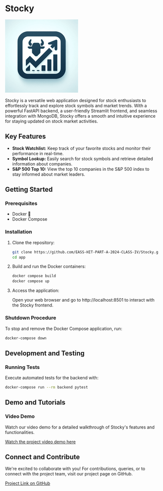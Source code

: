 # Stocky


<img src="logo.png" width="240" height="240">


Stocky is a versatile web application designed for stock enthusiasts to effortlessly track and explore stock symbols and market trends. With a powerful FastAPI backend, a user-friendly Streamlit frontend, and seamless integration with MongoDB, Stocky offers a smooth and intuitive experience for staying updated on stock market activities.

## Key Features

- **Stock Watchlist:** Keep track of your favorite stocks and monitor their performance in real-time.
- **Symbol Lookup:** Easily search for stock symbols and retrieve detailed information about companies.
- **S&P 500 Top 10:** View the top 10 companies in the S&P 500 index to stay informed about market leaders.

## Getting Started

### Prerequisites

- Docker 🐋
- Docker Compose

### Installation

1. Clone the repository:

    ```bash
    git clone https://github.com/EASS-HIT-PART-A-2024-CLASS-IV/Stocky.git
    cd app
    ```

2. Build and run the Docker containers:

    ```bash
    docker compose build
    docker compose up
    ```

    

3. Access the application:

    Open your web browser and go to http://localhost:8501 to interact with the Stocky frontend.

### Shutdown Procedure

To stop and remove the Docker Compose application, run:

```bash
docker-compose down
```

## Development and Testing

### Running Tests

Execute automated tests for the backend with:

```bash
docker-compose run --rm backend pytest
```

## Demo and Tutorials

### Video Demo

Watch our video demo for a detailed walkthrough of Stocky's features and functionalities.

[Watch the project video demo here](#)

## Connect and Contribute

We're excited to collaborate with you! For contributions, queries, or to connect with the project team, visit our project page on GitHub.

[Project Link on GitHub](#)
